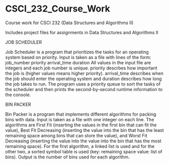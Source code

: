 # CSCI_232_Course_Work
Course work for CSCI 232 (Data Structures and Algorithms II)

Includes project files for assignments in Data Structures and Algorithms II


JOB SCHEDULER

Job Scheduler is a program that prioritizes the tasks for an operating system based on priority. Input is taken as a file with lines of the form:
job_number priority arrival_time duration
All values in the input file are integers and each job number is unique. priority descrbes how important the job is (higher values means higher priority). arrival_time describes when the job should enter the operating system and duration describes how long the job takes to run. The program uses a priority queue to sort the tasks of the scheduler and then prints the second-by-second runtime information to the console.


BIN PACKER

Bin Packer is a program that implements different algorithms for packing bins with data. Input is taken as a file with one integer on each line. The algorithms are First Fit (inserting the values in the first bin that can fit the value), Best Fit Decreasing (inserting the value into the bin that has the least remaining space among bins that can store the value), and Worst Fit Decreasing (inserting the value into the value into the bin that has the most remaining space). For the first algorithm, a linked list is used and for the other two, a sorted symbol table is used (key: remaining space value: list of bins). Output is the number of bins used for each algorithm.